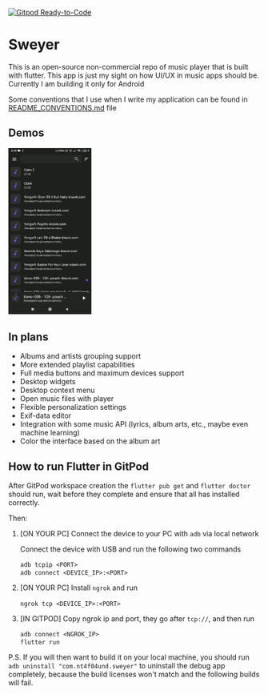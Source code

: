 [![Gitpod Ready-to-Code](https://img.shields.io/badge/Gitpod-Ready--to--Code-blue?logo=gitpod)](https://gitpod.io/#https://github.com/nt4f04uNd/sweyer) 

# Sweyer

This is an open-source non-commercial repo of music player that is built with flutter.
This app is just my sight on how UI/UX in music apps should be.
Currently I am building it only for Android

Some conventions that I use when I write my application can be found in [README_CONVENTIONS.md](https://github.com/nt4f04uNd/sweyer/blob/master/README_CONVENTIONS.md) file

## Demos

<img alt="" src="demos/1.gif" width="33%"><img alt="" src="demos/2.gif" width="33%" /><img alt="" src="demos/3.gif" width="33%" />

## In plans

* Albums and artists grouping support
* More extended playlist capabilities
* Full media buttons and maximum devices support
* Desktop widgets
* Desktop context menu
* Open music files with player
* Flexible personalization settings
* Exif-data editor
* Integration with some music API (lyrics, album arts, etc., maybe even machine learning)
* Color the interface based on the album art

## How to run Flutter in GitPod

After GitPod workspace creation the `flutter pub get` and `flutter doctor` should run, wait before they complete and ensure that all has installed correctly. 

Then:

1. [ON YOUR PC] Connect the device to your PC with `adb` via local network 
  
   Connect the device with USB and run the following two commands
   ```shell
   adb tcpip <PORT>
   adb connect <DEVICE_IP>:<PORT>
   ```
 
2. [ON YOUR PC] Install `ngrok` and run 
   
   ```ngrok tcp <DEVICE_IP>:<PORT>```

3. [IN GITPOD] Copy ngrok ip and port, they go after `tcp://`, and then run
   ```shell
   adb connect <NGROK_IP>
   flutter run
   ```
P.S. If you will then want to build it on your local machine, you should run `adb uninstall "com.nt4f04und.sweyer"` to uninstall the debug app completely, because the build licenses won't match and the following builds will fail.

<!-- ## Getting Started

This project is a starting point for a Flutter application.

A few resources to get you started if this is your first Flutter project:

- [Lab: Write your first Flutter app](https://flutter.dev/docs/get-started/codelab)
- [Cookbook: Useful Flutter samples](https://flutter.dev/docs/cookbook)

For help getting started with Flutter, view our
[online documentation](https://flutter.dev/docs), which offers tutorials,
samples, guidance on mobile development, and a full API reference. -->
